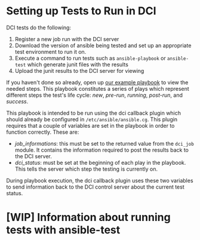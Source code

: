 # Setting up Tests to Run in DCI

DCI tests do the following:

1. Register a new job run with the DCI server
2. Download the version of ansible being tested and set up an appropriate test environment to run it on.
3. Execute a command to run tests such as `ansible-playbook` or `ansible-test` which generate junit files with the results
4. Upload the junit results to the DCI server for viewing

If you haven't done so already, open up [our example playbook](/playbook.yml) to view the needed steps. This playbook constitutes a series of plays which represent different steps the test's life cycle: _new_, _pre-run_, _running_, _post-run_, and _success_.

This playbook is intended to be run using the dci callback plugin which should already be configured in `/etc/ansible/ansible.cg`. This plugin requires that a couple of variables are set in the playbook in order to function correctly. These are:

- *job_informations*: this must be set to the returned value from the `dci_job` module. It contains the information required to post the results back to the DCI server.
- *dci_status*: must be set at the beginning of each play in the playbook. This tells the server which step the testing is currently on.

During playbook execution, the dci callback plugin uses these two variables to send information back to the DCI control server about the current test status.

# [WIP] Information about running tests with ansible-test
